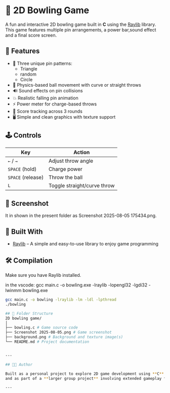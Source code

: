  # 🎳 2D Bowling Game

A fun and interactive 2D bowling  game built in **C** using the [Raylib](https://www.raylib.com/) library. This game features multiple pin arrangements, a power bar,sound effect and a final score screen.

## 🚀 Features

- 🎯 Three unique pin patterns:
  - Triangle
  - random
  - Circle
- 🎳 Physics-based ball movement with curve or straight throws
- 🔊 Sound effects on pin collisions
- 💥 Realistic falling pin animation
- ⚡ Power meter for charge-based throws
- 🧮 Score tracking across 3 rounds
- 🖥️ Simple and clean graphics with texture support

## 🕹️ Controls

| Key               | Action                           |
|----------------   |----------------------------------|
| `←` / `→`         | Adjust throw angle               |
| `SPACE` (hold)    | Charge power                     |
| `SPACE` (release) | Throw the ball                   |
| `L`               | Toggle straight/curve throw      |

## 📸 Screenshot
 It in shown in the present folder as Screenshot 2025-08-05 175434.png.
     

## 🧱 Built With

- [Raylib](https://www.raylib.com/) – A simple and easy-to-use library to enjoy game programming

## 🛠️ Compilation

Make sure you have Raylib installed.

in the vscode:
gcc main.c -o bowling.exe -lraylib -lopengl32 -lgdi32 -lwinmm
bowling.exe

```bash
gcc main.c -o bowling -lraylib -lm -ldl -lpthread
./bowling

## 📂 Folder Structure
2D bowling game/
│
├── bowling.c # Game source code
├── Screenshot 2025-08-05.png # Game screenshot
├── background.png # Background and texture image(s)
└── README.md # Project documentation


---

## 👩‍💻 Author

Built as a personal project to explore 2D game development using **C** and **Raylib**,  
and as part of a **larger group project** involving extended gameplay features.

---



